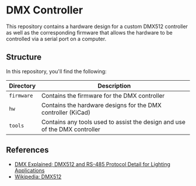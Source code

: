 

# DMX Controller

This repository contains a hardware design for a custom DMX512 controller as well as the corresponding firmware that allows the hardware to be controlled via a serial port on a computer.

## Structure

In this repository, you'll find the following:

| Directory | Description |
| --------- | ----------- |
| `firmware` | Contains the firmware for the DMX controller |
| `hw` | Contains the hardware designs for the DMX controller (KiCad) |
| `tools` | Contains any tools used to assist the design and use of the DMX controller |

## References

* [DMX Explained; DMX512 and RS-485 Protocol Detail for Lighting Applications](https://www.element14.com/community/groups/open-source-hardware/blog/2017/08/24/dmx-explained-dmx512-and-rs-485-protocol-detail-for-lighting-applications)
* [Wikipedia: DMX512](https://en.wikipedia.org/wiki/DMX512)
